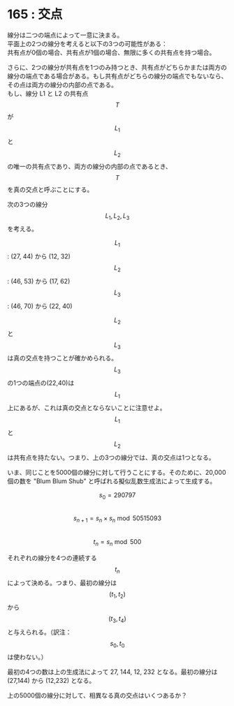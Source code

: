 # 165 : 交点

線分は二つの端点によって一意に決まる。\
平面上の2つの線分を考えると以下の3つの可能性がある：\
共有点が0個の場合、共有点が1個の場合、無限に多くの共有点を持つ場合。

さらに、2つの線分が共有点を1つのみ持つとき、共有点がどちらかまたは両方の線分の端点である場合がある。もし共有点がどちらの線分の端点でもないなら、その点は両方の線分の内部の点である。\
もし、線分 L1 と L2 の共有点 $$T$$ が $$L_1$$ と $$L_2$$ の唯一の共有点であり、両方の線分の内部の点であるとき、$$T$$ を真の交点と呼ぶことにする。

次の3つの線分 $$L_1, L_2, L_3$$ を考える。

$$L_1$$: (27, 44) から (12, 32)\
$$L_2$$: (46, 53) から (17, 62)\
$$L_3$$: (46, 70) から (22, 40)

$$L_2$$ と $$L_3$$ は真の交点を持つことが確かめられる。$$L_3$$ の1つの端点の(22,40)は $$L_1$$ 上にあるが、これは真の交点とならないことに注意せよ。$$L_1$$ と $$L_2$$ は共有点を持たない。つまり、上の3つの線分では、真の交点は1つとなる。

いま、同じことを5000個の線分に対して行うことにする。そのために、20,000個の数を "Blum Blum Shub" と呼ばれる擬似乱数生成法によって生成する。

$$s_0 = 290797$$\
$$s_{n+1} = s_n × s_n \bmod 50515093$$\
$$t_n = s_n \bmod 500$$

それぞれの線分を4つの連続する $$t_n$$ によって決める。つまり、最初の線分は $$(t_1, t_2)$$ から $$(t_3, t_4)$$ と与えられる。（訳注：$$s_0, t_0$$ は使わない。）

最初の4つの数は上の生成法によって 27, 144, 12, 232 となる。最初の線分は (27,144) から (12,232) となる。

上の5000個の線分に対して、相異なる真の交点はいくつあるか？
